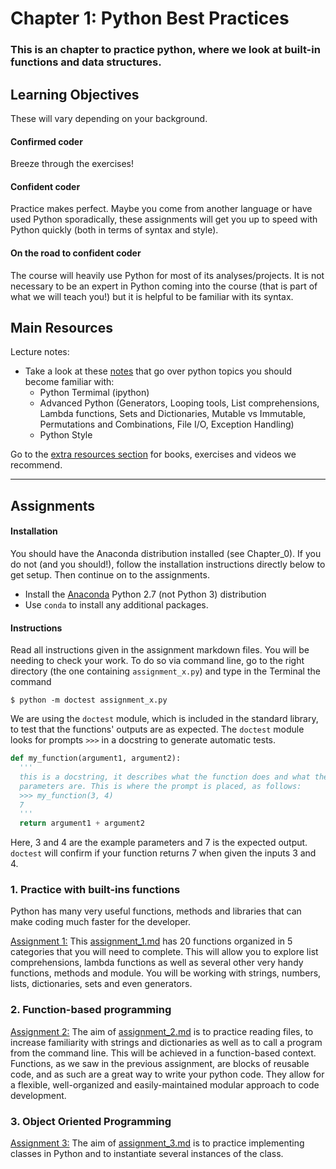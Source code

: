 # Chapter 1:  Python Best Practices

### This is an chapter to practice python, where we look at built-in functions and data structures.

## Learning Objectives

These will vary depending on your background.

#### Confirmed coder
  Breeze through the exercises!

#### Confident coder
  Practice makes perfect. Maybe you come from another language or have used Python sporadically, these assignments will get you up to speed with Python quickly (both in terms of syntax and style).

#### On the road to confident coder
  The course will heavily use Python for most of its analyses/projects.  It is not necessary to be an expert in Python coming into the course (that is part of what we will teach you!) but it is helpful to be familiar with its syntax.

## Main Resources

Lecture notes:
* Take a look at these [notes](resources/python.md) that go over python topics you should become familiar with:
  - Python Termimal (ipython)
  - Advanced Python (Generators, Looping tools, List comprehensions, Lambda functions, Sets and Dictionaries, Mutable vs Immutable, Permutations and Combinations, File I/O, Exception Handling)
  - Python Style

Go to the [extra resources section](#going-further:-more-resources) for books, exercises and videos we recommend.

____

## Assignments

#### Installation
You should have the Anaconda distribution installed (see Chapter_0). If you do not (and you should!), follow the installation instructions directly below to get setup. Then continue on to the assignments.

- Install the [Anaconda](https://store.continuum.io/cshop/anaconda/) Python 2.7 (not Python 3) distribution
- Use `conda` to install any additional packages.

#### Instructions

Read all instructions given in the assignment markdown files. You will be needing to check your work. To do so via command line, go to the right directory (the one containing `assignment_x.py`) and type in the Terminal the command

```
$ python -m doctest assignment_x.py
```

We are using the `doctest` module, which is included in the standard library, to test that the functions' outputs are as expected. The `doctest` module looks for prompts `>>>` in a docstring to generate automatic tests.

```python
def my_function(argument1, argument2):
  '''
  this is a docstring, it describes what the function does and what the
  parameters are. This is where the prompt is placed, as follows:
  >>> my_function(3, 4)
  7
  '''
  return argument1 + argument2
```

Here, 3 and 4 are the example parameters and 7 is the expected output. `doctest` will confirm if your function returns 7 when given the inputs 3 and 4.

### 1. Practice with built-ins functions

Python has many very useful functions, methods and libraries that can make coding much faster for the developer.

[Assignment 1:](assignments/assignment_1.md) This [assignment_1.md](assignments/assignment_1.md) has 20 functions organized in 5 categories that you will need to complete. This will allow you to explore list comprehensions, lambda functions as well as several other very handy functions, methods and module. You will be working with strings, numbers, lists, dictionaries, sets and even generators.

### 2. Function-based programming

[Assignment 2:](assignments/assignment_2.md) The aim of [assignment_2.md](assignments/assignment_2.md) is to practice reading files, to increase familiarity with strings and dictionaries as well as to call a program from the command line. This will be achieved in a function-based context. Functions, as we saw in the previous assignment, are blocks of reusable code, and as such are a great way to write your python code. They allow for a flexible, well-organized and easily-maintained modular approach to code development.

### 3. Object Oriented Programming

[Assignment 3:](assignments/assignment_3.md) The aim of [assignment_3.md](assignments/assignment_3.md) is to practice implementing classes in Python and to instantiate several instances of the class.
